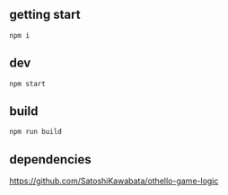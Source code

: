 ## getting start
```
npm i
```

## dev
```
npm start
```

## build
```
npm run build
```

## dependencies
https://github.com/SatoshiKawabata/othello-game-logic